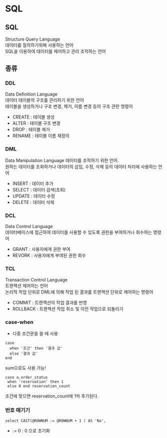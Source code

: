 # SQL
## SQL
Structure Query Language  
데이터를 질의하기위해 사용하는 언어  
SQL을 이용하여 데이터를 제어하고 관리 조작하는 언어

## 종류
### DDL
Data Definition Language  
데이터 테이블의 구조를 관리하기 위한 언어  
테이블을 생성하거나 구조 변경, 제거, 이름 변경 등의 구조 관련 명령어
- CREATE : 테이블 생성
- ALTER : 테이블 구조 변경
- DROP : 테이블 제거
- RENAME : 테이블 이름 재정의

### DML
Data Manipulation Language
데이터를 조작하기 위한 언어.  
원하는 데이터를 조회하거나 데이터의 삽입, 수정, 삭제 등의 데이터 처리에 사용하는 언어  
- INSERT : 데이터 추가
- SELECT : 데이터 검색(조회)
- UPDATE : 데이터 수정
- DELETE : 데이터 삭제

### DCL
Data Control Language  
데이터베이스에 접근하여 데이터를 사용할 수 있도록 권한을 부여하거나 회수하는 명령어
- GRANT : 사용자에게 권한 부여
- REVORK : 사용자에게 부여된 권한 회수

### TCL
Transaction Control Language  
트랜잭션 제어하는 언어  
논리적 작업 단위로 DML에 의해 작업 된 결과를 트랜잭션 단위로 제어하는 명령어  
- COMMIT : 트랜잭션의 작업 결과를 반영
- ROLLBACK : 트랜잭션 작업 취소 및 이전 작업으로 되돌리기

### case-when
- 다중 조건문을 쓸 때 사용
```
case
  when '조건' then '결과 값'
  else '결과 값'
end
```
sum으로도 사용 가능!
```
case a.order_status
 when 'reservation' then 1
 else 0 end reservation_count
```
조건에 맞으면 reservation_count에 1씩 추가된다.
### 번호 매기기
```
select CAST(@ROWNUM := @ROWNUM + 1 ) AS 'No',
```
- := 0 : 0 으로 초기화
